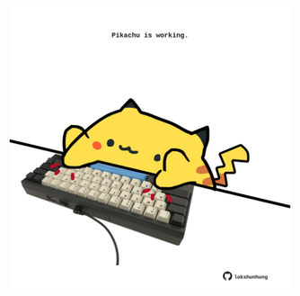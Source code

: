 <!-- built at 10/05/2023, 08:00:54 UTC -->
<p align="center">
  <img width="500" height="500" src="./ReadmeImage.svg">
</p>
